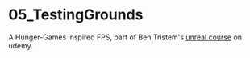# 05_TestingGrounds
A Hunger-Games inspired FPS, part of Ben Tristem's [unreal course](https://www.udemy.com/unrealcourse/learn/v4/overview) on udemy.
